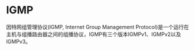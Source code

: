 # IGMP

因特网组管理协议(IGMP, Internet Group  Management Protocol)是一个运行在主机与组播路由器之间的组播协议，IGMP有三个版本IGMPv1、IGMPv2以及IGMPv3。

